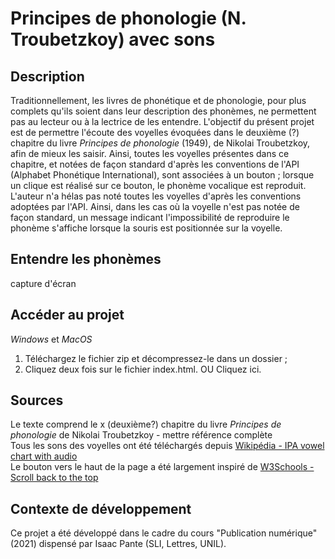 # Principes de phonologie (N. Troubetzkoy) avec sons

## Description

Traditionnellement, les livres de phonétique et de phonologie, pour plus complets qu'ils soient dans leur description des phonèmes, ne permettent pas au lecteur ou à la lectrice de les entendre. L'objectif du présent projet est de permettre l'écoute des voyelles évoquées dans le deuxième (?) chapitre du livre <i>Principes de phonologie</i> (1949), de Nikolai Troubetzkoy, afin de mieux les saisir. Ainsi, toutes les voyelles présentes dans ce chapitre, et notées de façon standard d'après les conventions de l'API (Alphabet Phonétique International), sont associées à un bouton ; lorsque un clique est réalisé sur ce bouton, le phonème vocalique est reproduit.<br>
L'auteur n'a hélas pas noté toutes les voyelles d'après les conventions adoptées par l'API. Ainsi, dans les cas où la voyelle n'est pas notée de façon standard, un message indicant l'impossibilité de reproduire le phonème s'affiche lorsque la souris est positionnée sur la voyelle. 

## Entendre les phonèmes
capture d'écran <br>

## Accéder au projet
*Windows* et *MacOS*
1. Téléchargez le fichier zip et décompressez-le dans un dossier ;
2. Cliquez deux fois sur le fichier index.html.
OU
Cliquez ici.

## Sources 
Le texte comprend le x (deuxième?) chapitre du livre <i>Principes de phonologie</i> de Nikolai Troubetzkoy - mettre référence complète <br>
Tous les sons des voyelles ont été téléchargés depuis <a href="https://en.wikipedia.org/wiki/IPA_vowel_chart_with_audio">Wikipédia - IPA vowel chart with audio<a> <br>
Le bouton vers le haut de la page a été largement inspiré de <a href="https://www.w3schools.com/howto/howto_js_scroll_to_top.asp">W3Schools - Scroll back to the top<a> <br>

## Contexte de développement 
Ce projet a été développé dans le cadre du cours "Publication numérique" (2021) dispensé par Isaac Pante (SLI, Lettres, UNIL).